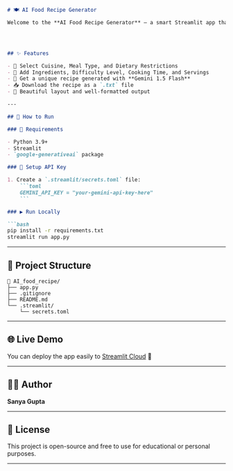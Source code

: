 

````markdown
# 🍽️ AI Food Recipe Generator

Welcome to the **AI Food Recipe Generator** — a smart Streamlit app that generates personalized recipes using **Google's Gemini AI model**.




## ✨ Features

- 🥗 Select Cuisine, Meal Type, and Dietary Restrictions  
- 🧾 Add Ingredients, Difficulty Level, Cooking Time, and Servings  
- 🤖 Get a unique recipe generated with **Gemini 1.5 Flash**  
- 📥 Download the recipe as a `.txt` file  
- 🎨 Beautiful layout and well-formatted output

---

## 🚀 How to Run

### 🔧 Requirements

- Python 3.9+
- Streamlit
- `google-generativeai` package

### 🔑 Setup API Key

1. Create a `.streamlit/secrets.toml` file:
    ```toml
    GEMINI_API_KEY = "your-gemini-api-key-here"
    ```

### ▶️ Run Locally

```bash
pip install -r requirements.txt
streamlit run app.py
````

---

## 📂 Project Structure

```
📁 AI_food_recipe/
├── app.py
├── .gitignore
├── README.md
└── .streamlit/
    └── secrets.toml
```

---

## 🌐 Live Demo

You can deploy the app easily to [Streamlit Cloud](https://478llreejuu7bwawoaxuzv.streamlit.app/) 🚀

---

## 👩‍💻 Author

**Sanya Gupta**

---

## 📄 License

This project is open-source and free to use for educational or personal purposes.


---



